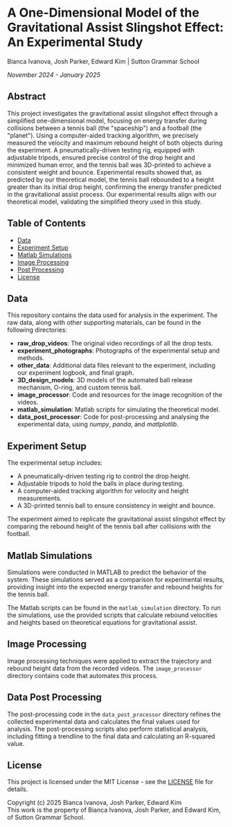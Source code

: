 # A One-Dimensional Model of the Gravitational Assist Slingshot Effect: An Experimental Study
Bianca Ivanova, Josh Parker, Edward Kim | Sutton Grammar School

_November 2024 - January 2025_

## Abstract

This project investigates the gravitational assist slingshot effect through a simplified one-dimensional model, focusing on energy transfer during collisions between a tennis ball (the "spaceship") and a football (the "planet"). Using a computer-aided tracking algorithm, we precisely measured the velocity and maximum rebound height of both objects during the experiment. A pneumatically-driven testing rig, equipped with adjustable tripods, ensured precise control of the drop height and minimized human error, and the tennis ball was 3D-printed to achieve a consistent weight and bounce. Experimental results showed that, as predicted by our theoretical model, the tennis ball rebounded to a height greater than its initial drop height, confirming the energy transfer predicted in the gravitational assist process. Our experimental results align with our theoretical model, validating the simplified theory used in this study.

## Table of Contents
- [Data](#data)
- [Experiment Setup](#experiment-setup)
- [Matlab Simulations](#matlab-simulations)
- [Image Processing](#image-processing)
- [Post Processing](#data-post-processing)
- [License](#license)

## Data

This repository contains the data used for analysis in the experiment. The raw data, along with other supporting materials, can be found in the following directories:

- **raw_drop_videos**: The original video recordings of all the drop tests.
- **experiment_photographs**: Photographs of the experimental setup and methods.
- **other_data**: Additional data files relevant to the experiment, including our experiment logbook, and final graph.
- **3D_design_models**: 3D models of the automated ball release mechanism, O-ring, and custom tennis ball.
- **image_processor**: Code and resources for the image recognition of the videos.
- **matlab_simulation**: Matlab scripts for simulating the theoretical model.
- **data_post_processor**: Code for post-processing and analysing the experimental data, using _numpy_, _panda_, and _matlplotlib_.

## Experiment Setup

The experimental setup includes:
- A pneumatically-driven testing rig to control the drop height.
- Adjustable tripods to hold the balls in place during testing.
- A computer-aided tracking algorithm for velocity and height measurements.
- A 3D-printed tennis ball to ensure consistency in weight and bounce.

The experiment aimed to replicate the gravitational assist slingshot effect by comparing the rebound height of the tennis ball after collisions with the football.

## Matlab Simulations

Simulations were conducted in MATLAB to predict the behavior of the system. These simulations served as a comparison for experimental results, providing insight into the expected energy transfer and rebound heights for the tennis ball.

The Matlab scripts can be found in the `matlab_simulation` directory. To run the simulations, use the provided scripts that calculate rebound velocities and heights based on theoretical equations for gravitational assist.

## Image Processing

Image processing techniques were applied to extract the trajectory and rebound height data from the recorded videos. The `image_processor` directory contains code that automates this process.

## Data Post Processing

The post-processing code in the `data_post_processor` directory refines the collected experimental data and calculates the final values used for analysis. The post-processing scripts also perform statistical analysis, including fitting a trendline to the final data and calculating an R-squared value.

## License

This project is licensed under the MIT License - see the [LICENSE](LICENSE) file for details.

Copyright (c) 2025 Bianca Ivanova, Josh Parker, Edward Kim  
This work is the property of Bianca Ivanova, Josh Parker, and Edward Kim, of Sutton Grammar School.

